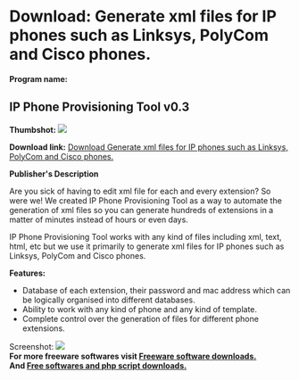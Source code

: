 # Download: Generate xml files for IP phones such as Linksys, PolyCom and Cisco phones.

**Program name:**

## IP Phone Provisioning Tool v0.3

  
**Thumbshot:** ![](http://www.freewarefiles.com/screenshot/ipprovtool_md.gif)   
  
**Download link:** [Download Generate xml files for IP phones such as Linksys, PolyCom and Cisco phones.](http://freesoftwares.boysofts.com/IP-Phone-Provisioning-Tool-V_program_32106.html)  
  


**Publisher's Description**  
  


Are you sick of having to edit xml file for each and every extension? So were we! We created IP Phone Provisioning Tool as a way to automate the generation of xml files so you can generate hundreds of extensions in a matter of minutes instead of hours or even days. 

IP Phone Provisioning Tool works with any kind of files including xml, text, html, etc but we use it primarily to generate xml files for IP phones such as Linksys, PolyCom and Cisco phones. 

**Features:**

  * Database of each extension, their password and mac address which can be logically organised into different databases. 
  * Ability to work with any kind of phone and any kind of template. 
  * Complete control over the generation of files for different phone extensions. 

  
  
Screenshot: ![](http://www.freewarefiles.com/screenshot/ipprovtool.gif)   
**For more freeware softwares visit [Freeware software downloads.](http://freesoftwares.boysofts.com/)**   
**And [Free softwares and php script downloads.](http://www.boysofts.com/)**

